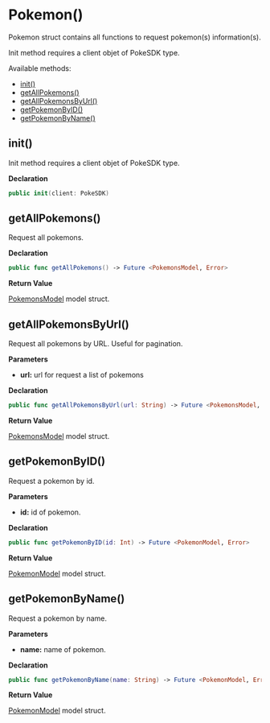 # Pokemon()

Pokemon struct contains all functions to request pokemon(s) information(s).

Init method requires a client objet of PokeSDK type. 

Available methods: 

- [init()](#init)
- [getAllPokemons()](#getAllPokemons)
- [getAllPokemonsByUrl()](#getAllPokemonsByUrl)
- [getPokemonByID()](#getPokemonByID)
- [getPokemonByName()](#getPokemonByName)


## init()

Init method requires a client objet of PokeSDK type.

**Declaration**
```swift
public init(client: PokeSDK)
```

## getAllPokemons()

Request all pokemons.

**Declaration**
```swift
public func getAllPokemons() -> Future <PokemonsModel, Error>
```

**Return Value**

[PokemonsModel](pokemonModels.md#PokemonsModel) model struct. 

## getAllPokemonsByUrl()

Request all pokemons by URL. Useful for pagination.

**Parameters**

- **url:** url for request a list of pokemons

**Declaration**
```swift
public func getAllPokemonsByUrl(url: String) -> Future <PokemonsModel, Error> 
```

**Return Value**

[PokemonsModel](pokemonModels.md#PokemonsModel) model struct. 

## getPokemonByID()

Request a pokemon by id.

**Parameters**

- **id:** id of pokemon.

**Declaration**
```swift
public func getPokemonByID(id: Int) -> Future <PokemonModel, Error>
```

**Return Value**

[PokemonModel](pokemonModels.md#PokemonModel) model struct. 

## getPokemonByName()

Request a pokemon by name.

**Parameters**

- **name:** name of pokemon.

**Declaration**
```swift
public func getPokemonByName(name: String) -> Future <PokemonModel, Error>
```

**Return Value**

[PokemonModel](pokemonModels.md#PokemonModel) model struct. 
